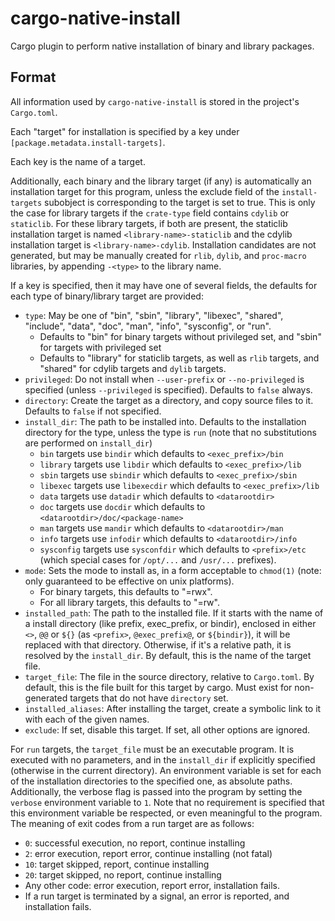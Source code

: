 # cargo-native-install

Cargo plugin to perform native installation of binary and library packages. 


## Format

All information used by `cargo-native-install` is stored in the project's `Cargo.toml`. 

Each "target" for installation is specified by a key under `[package.metadata.install-targets]`. 

Each key is the name of a target.

Additionally, each binary and the library target (if any) is automatically an installation target for this program, unless the exclude field of the `install-targets` subobject is corresponding to the target is set to true. This is only the case for library targets if the `crate-type` field contains `cdylib` or `staticlib`. For these library targets, if both are present, the staticlib installation target is named `<library-name>-staticlib` and the cdylib installation target is `<library-name>-cdylib`. Installation candidates are not generated, but may be manually created for `rlib`, `dylib`, and `proc-macro` libraries, by appending `-<type>` to the library name.  

If a key is specified, then it may have one of several fields, the defaults for each type of binary/library target are provided:
-  `type`: May be one of "bin", "sbin", "library", "libexec", "shared", "include", "data", "doc", "man", "info", "sysconfig", or "run".
    - Defaults to "bin" for binary targets without privileged set, and "sbin" for targets with privileged set
    - Defaults to "library" for staticlib targets, as well as `rlib` targets, and "shared" for cdylib targets and `dylib` targets.
- `privileged`: Do not install when `--user-prefix` or `--no-privileged` is specified (unless `--privileged` is specified). Defaults to `false` always.
- `directory`: Create the target as a directory, and copy source files to it. Defaults to `false` if not specified.
- `install_dir`: The path to be installed into. Defaults to the installation directory for the type, unless the type is `run` (note that no substitutions are performed on `install_dir`)
    - `bin` targets use `bindir` which defaults to `<exec_prefix>/bin`
    - `library` targets use `libdir` which defaults to `<exec_prefix>/lib`
    - `sbin` targets use `sbindir` which defaults to `<exec_prefix>/sbin`
    - `libexec` targets use `libexecdir` which defaults to `<exec_prefix>/lib` 
    - `data` targets use `datadir` which defaults to `<datarootdir>`
    - `doc` targets use `docdir` which defaults to `<datarootdir>/doc/<package-name>`
    - `man` targets use `mandir` which defaults to `<datarootdir>/man`
    - `info` targets use `infodir` which defaults to `<datarootdir>/info`
    - `sysconfig` targets use `sysconfdir` which defaults to `<prefix>/etc` (which special cases for `/opt/...` and `/usr/...` prefixes). 
- `mode`: Sets the mode to install as, in a form acceptable to `chmod(1)` (note: only guaranteed to be effective on unix platforms). 
    - For binary targets, this defaults to "=rwx".
    - For all library targets, this defaults to "=rw". 
- `installed_path`: The path to the installed file. If it starts with the name of a install directory (like prefix, exec_prefix, or bindir), enclosed in either `<>`, `@@` or `${}` (as `<prefix>`, `@exec_prefix@`, or `${bindir}`), it will be replaced with that directory. Otherwise, if it's a relative path, it is resolved by the `install_dir`. By default, this is the name of the target file. 
- `target_file`: The file in the source directory, relative to `Cargo.toml`. By default, this is the file built for this target by cargo. Must exist for non-generated targets that do not have `directory` set.
- `installed_aliases`: After installing the target, create a symbolic link to it with each of the given names.
- `exclude`: If set, disable this target. If set, all other options are ignored.

For `run` targets, the `target_file` must be an executable program. It is executed with no parameters, and in the `install_dir` if explicitly specified (otherwise in the current directory). 
An environment variable is set for each of the installation directories to the specified one, as absolute paths. 
Additionally, the verbose flag is passed into the program by setting the `verbose` environment variable to `1`. Note that no requirement is specified that this environment variable be respected, or even meaningful to the program. 
The meaning of exit codes from a run target are as follows:
- `0`: successful execution, no report, continue installing
- `2`: error execution, report error, continue installing (not fatal)
- `10`: target skipped, report, continue installing
- `20`: target skipped, no report, continue installing
- Any other code: error execution, report error, installation fails.
- If a run target is terminated by a signal, an error is reported, and installation fails. 

